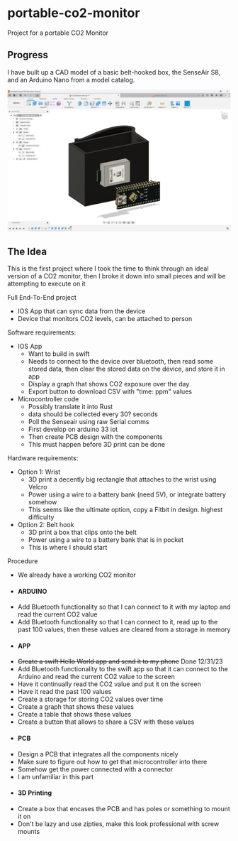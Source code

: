 # portable-co2-monitor
Project for a portable CO2 Monitor

## Progress

I have built up a CAD model of a basic belt-hooked box, the SenseAir S8, and an Arduino Nano from a model catalog.

![Fusion 360 Image](docs/images/Fusion%20360%201.png)

## The Idea

This is the first project where I took the time to think through an ideal version of a CO2 monitor, then I broke it down into small pieces and will be attempting to execute on it

Full End-To-End project
 - IOS App that can sync data from the device
 - Device that monitors CO2 levels, can be attached to person

Software requirements:
- IOS App
	- Want to build in swift
	- Needs to connect to the device over bluetooth, then read some stored data, then clear the stored data on the device, and store it in  app
	- Display a graph that shows CO2 exposure over the day
	- Export button to download CSV with "time: ppm" values
- Microcontroller code
	- Possibly translate it into Rust
	- data should be collected every 30? seconds
	- Poll the Senseair using raw Serial comms
	- First develop on arduino 33 iot
	- Then create PCB design with the components
	- This must happen before 3D print can be done

Hardware requirements:
- Option 1: Wrist
	- 3D print a decently big rectangle that attaches to the wrist using Velcro
	- Power using a wire to a battery bank (need 5V), or integrate battery somehow
	- This seems like the ultimate option, copy a Fitbit in design. highest difficulty
- Option 2: Belt hook
	- 3D print a box that clips onto the belt
	- Power using a wire to a battery bank that is in pocket
	- This is where I should start

Procedure
- We already have a working CO2 monitor
- #### ARDUINO
- Add Bluetooth functionality so that I can connect to it with my laptop and read the current CO2 value
- Add Bluetooth functionality so that I can connect to it, read up to the past 100 values, then these values are cleared from a storage in memory
- #### APP
- ~~Create a swift Hello World app and send it to my phone~~ Done 12/31/23
- Add Bluetooth functionality to the swift app so that it can connect to the Arduino and read the current CO2 value to the screen
- Have it continually read the CO2 value and put it on the screen
- Have it read the past 100 values
- Create a storage for storing CO2 values over time
- Create a graph that shows these values
- Create a table that shows these values
- Create a button that allows to share a CSV with these values
- #### PCB
- Design a PCB that integrates all the components nicely
- Make sure to figure out how to get that microcontroller into there
- Somehow get the power connected with a connector
- I am unfamiliar in this part
- #### 3D Printing
- Create a box that encases the PCB and has poles or something to mount it on
- Don't be lazy and use zipties, make this look professional with screw mounts